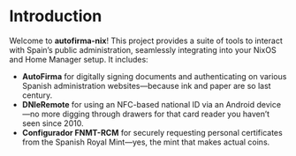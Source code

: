 # Introduction

Welcome to **autofirma-nix**! This project provides a suite of tools to interact with Spain’s public administration, seamlessly integrating into your NixOS and Home Manager setup. It includes:

- **AutoFirma** for digitally signing documents and authenticating on various Spanish administration websites—because ink and paper are so last century.  
- **DNIeRemote** for using an NFC-based national ID via an Android device—no more digging through drawers for that card reader you haven’t seen since 2010.  
- **Configurador FNMT-RCM** for securely requesting personal certificates from the Spanish Royal Mint—yes, the mint that makes actual coins.  
